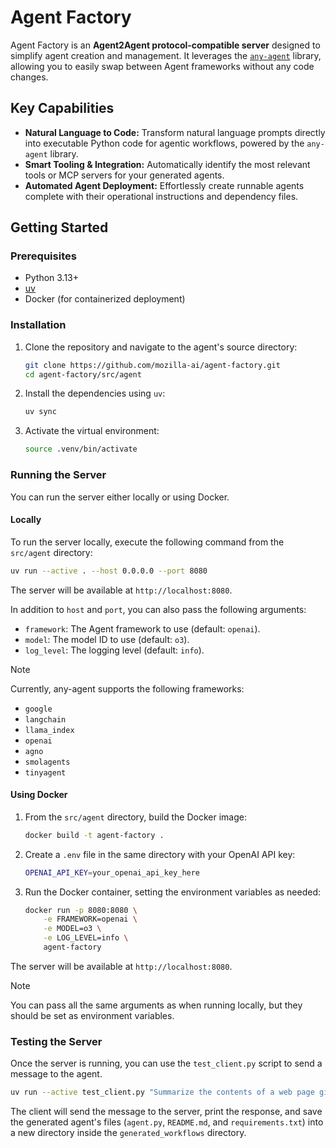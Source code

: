# Agent Factory

Agent Factory is an **Agent2Agent protocol-compatible server** designed to simplify agent creation and management. It
leverages the [`any-agent`](https://github.com/mozilla-ai/any-agent) library, allowing you to easily swap between Agent
frameworks without any code changes.

## Key Capabilities

* **Natural Language to Code:** Transform natural language prompts directly into executable Python code for agentic
  workflows, powered by the `any-agent` library.
* **Smart Tooling & Integration:** Automatically identify the most relevant tools or MCP servers for your generated
  agents.
* **Automated Agent Deployment:** Effortlessly create runnable agents complete with their operational instructions and
  dependency files.

## Getting Started

### Prerequisites

- Python 3.13+
- [uv](https://github.com/astral-sh/uv)
- Docker (for containerized deployment)

### Installation

1. Clone the repository and navigate to the agent's source directory:
   ```bash
   git clone https://github.com/mozilla-ai/agent-factory.git
   cd agent-factory/src/agent
   ```

2. Install the dependencies using `uv`:
   ```bash
   uv sync
   ```

3. Activate the virtual environment:
   ```bash
   source .venv/bin/activate
   ```

### Running the Server

You can run the server either locally or using Docker.

#### Locally

To run the server locally, execute the following command from the `src/agent` directory:

```bash
uv run --active . --host 0.0.0.0 --port 8080
```

The server will be available at `http://localhost:8080`.

In addition to `host` and `port`, you can also pass the following arguments:

-   `framework`: The Agent framework to use (default: `openai`).
-   `model`: The model ID to use (default: `o3`).
-   `log_level`: The logging level (default: `info`).

> [!NOTE]
> Currently, any-agent supports the following frameworks:
> - `google`
> - `langchain`
> - `llama_index`
> - `openai`
> - `agno`
> - `smolagents`
> - `tinyagent`

#### Using Docker

1.  From the `src/agent` directory, build the Docker image:
    ```bash
    docker build -t agent-factory .
    ```
2. Create a `.env` file in the same directory with your OpenAI API key:
    ```bash
    OPENAI_API_KEY=your_openai_api_key_here
    ```

3.  Run the Docker container, setting the environment variables as needed:
    ```bash
    docker run -p 8080:8080 \
        -e FRAMEWORK=openai \
        -e MODEL=o3 \
        -e LOG_LEVEL=info \
        agent-factory
    ```

The server will be available at `http://localhost:8080`.

> [!NOTE]
> You can pass all the same arguments as when running locally, but they should be set as environment variables.

### Testing the Server

Once the server is running, you can use the `test_client.py` script to send a message to the agent.

```bash
uv run --active test_client.py "Summarize the contents of a web page given the URL."
```

The client will send the message to the server, print the response, and save the generated agent's files (`agent.py`,
`README.md`, and `requirements.txt`) into a new directory inside the `generated_workflows` directory.
